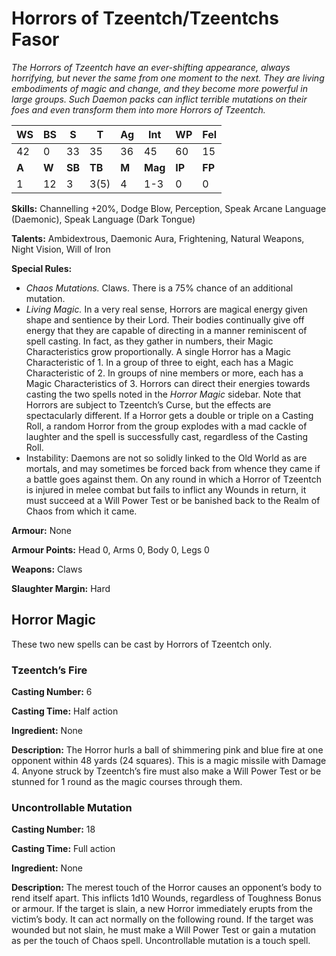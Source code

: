 # Horrors of Tzeentch/Tzeentchs Fasor

_The Horrors of Tzeentch have an ever-shifting appearance,
 always horrifying, but never the same from one moment to
 the next. They are living embodiments of magic and change,
 and they become more powerful in large groups. Such Daemon 
 packs can inflict terrible mutations on their foes and 
 even transform them into more Horrors of Tzeentch._

|**WS**|**BS**|**S**|**T**|**Ag**|**Int**|**WP**|**Fel**|
|--|--|-|-|--|---|--|---|
|42|0|33|35|36|45|60|15|
|**A**|**W**|**SB**|**TB**|**M**|**Mag**|**IP**|**FP**|
|1|12|3|3(5)|4|1-3|0|0|

**Skills:** Channelling +20%, Dodge Blow, Perception, Speak
Arcane Language (Daemonic), Speak Language (Dark Tongue)

**Talents:** Ambidextrous, Daemonic Aura, Frightening,
Natural Weapons, Night Vision, Will of Iron

**Special Rules:**
* _Chaos Mutations._ Claws. There is a 75% chance
of an additional mutation.
* _Living Magic._ In a very real sense, Horrors are
magical energy given shape and sentience by their
Lord. Their bodies continually give off energy
that they are capable of directing in a manner
reminiscent of spell casting. In fact, as they gather
in numbers, their Magic Characteristics grow
proportionally. A single Horror has a Magic Characteristic 
of 1. In a group of three to eight, each has a Magic
Characteristic of 2. In groups of nine members or
more, each has a Magic Characteristics of 3. Horrors
can direct their energies towards casting the two spells
noted in the _Horror Magic_ sidebar. Note that Horrors
are subject to Tzeentch’s Curse, but the effects are
spectacularly different. If a Horror gets a double or
triple on a Casting Roll, a random Horror from the
group explodes with a mad cackle of laughter and the
spell is successfully cast, regardless of the Casting Roll.
* Instability: Daemons are not so solidly linked to the
Old World as are mortals, and may sometimes be
forced back from whence they came if a battle goes
against them. On any round in which a Horror of
Tzeentch is injured in melee combat but fails to
inflict any Wounds in return, it must succeed at a
Will Power Test or be banished back to the Realm
of Chaos from which it came.

**Armour:** None

**Armour Points:** Head 0, Arms 0, Body 0, Legs 0

**Weapons:** Claws

**Slaughter Margin:** Hard

## Horror Magic

These two new spells can be cast by Horrors of Tzeentch only.

### Tzeentch’s Fire
**Casting Number:** 6

**Casting Time:** Half action

**Ingredient:** None

**Description:** The Horror hurls a ball of shimmering pink
and blue fire at one opponent within 48 yards (24 squares).
This is a magic missile with Damage 4. Anyone struck by
Tzeentch’s fire must also make a Will Power Test or be stunned
for 1 round as the magic courses through them.

### Uncontrollable Mutation
**Casting Number:** 18

**Casting Time:** Full action

**Ingredient:** None

**Description:** The merest touch of the Horror causes an
opponent’s body to rend itself apart. This inflicts 1d10
Wounds, regardless of Toughness Bonus or armour. If the
target is slain, a new Horror immediately erupts from the
victim’s body. It can act normally on the following round.
If the target was wounded but not slain, he must make a
Will Power Test or gain a mutation as per the touch of Chaos
spell. Uncontrollable mutation is a touch spell.